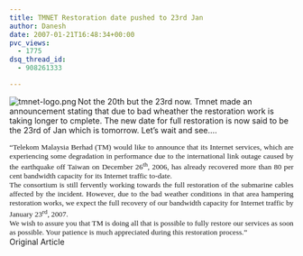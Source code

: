 ```yaml
---
title: TMNET Restoration date pushed to 23rd Jan
author: Danesh
date: 2007-01-21T16:48:34+00:00
pvc_views:
  - 1775
dsq_thread_id:
  - 908261333

---
```

<img align="left" alt="tmnet-logo.png" id="image60" title="tmnet-logo.png" src="/techblog/wp-content/uploads/2007/01/tmnet-logo.png" />Not the 20th but the 23rd now. Tmnet made an announcement stating that due to bad wheather the restoration work is taking longer to cmplete. The new date for full restoration is now said to be the 23rd of Jan which is tomorrow. Let&#8217;s wait and see&#8230;.

<p class="MsoNormal" style="margin: 0in 0in 0pt; text-align: justify">
  <span style="font-size: 10pt; font-family: Verdana">&#8220;Telekom Malaysia Berhad (TM) would like to announce that its Internet services, which are experiencing some degradation in performance due to the international link outage caused by the earthquake off Taiwan on December 26<sup>th</sup>, 2006, has already recovered more than 80 per cent bandwidth capacity for its Internet traffic to-date. </span>
</p>

<p class="MsoNormal" style="margin: 0in 0in 0pt; text-align: justify">
  <span style="font-size: 10pt; font-family: Verdana"> </span>
</p>

<p class="MsoNormal" style="margin: 0in 0in 0pt; text-align: justify">
  <span style="font-size: 10pt; font-family: Verdana">The consortium is still fervently working towards the full restoration of the submarine cables affected by the incident. However, due to the bad weather conditions in that area hampering restoration works, we expect the full recovery of our bandwidth capacity for Internet traffic by January 23<sup>rd</sup>, 2007.</span>
</p>

<p class="MsoNormal" style="margin: 0in 0in 0pt; text-align: justify">
  <span style="font-size: 10pt; font-family: Verdana"> </span>
</p>

<p class="MsoNormal" style="margin: 0in 0in 0pt; text-align: justify">
  <span style="font-size: 10pt; font-family: Verdana">We wish to assure you that TM is doing all that is possible to fully restore our services as soon as possible. Your patience is much appreciated during this restoration process.&#8221;</span>
</p>

<p class="MsoNormal" style="margin: 0in 0in 0pt; text-align: justify">
  <p class="MsoNormal" style="margin: 0in 0in 0pt; text-align: justify">
    Original Article
  </p>